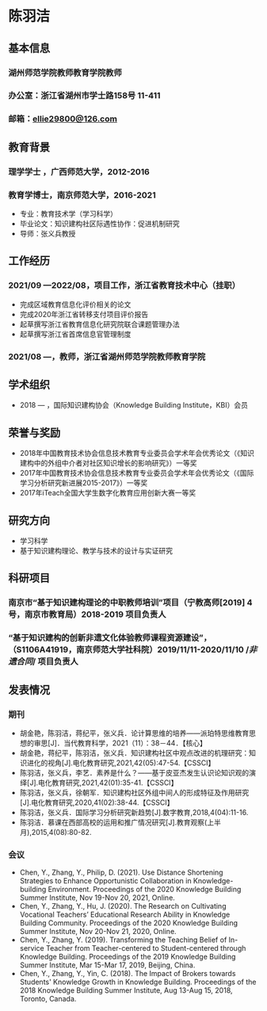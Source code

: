 # 陈羽洁

## 基本信息
### 湖州师范学院教师教育学院教师
### 办公室：浙江省湖州市学士路158号 11-411
### 邮箱：ellie29800@126.com

## 教育背景
### 理学学士 ，广西师范大学，2012-2016
####
### 教育学博士，南京师范大学，2016-2021
- 专业：教育技术学（学习科学）
- 毕业论文：知识建构社区际遇性协作：促进机制研究
- 导师：张义兵教授

## 工作经历
### 2021/09 —2022/08，项目工作，浙江省教育技术中心（挂职）
- 完成区域教育信息化评价相关的论文
- 完成2020年浙江省转移支付项目评价报告
- 起草撰写浙江省教育信息化研究院联合课题管理办法
- 起草撰写浙江省首席信息官管理制度

### 2021/08 —，教师，浙江省湖州师范学院教师教育学院

## 学术组织
- 2018 — ，国际知识建构协会（Knowledge Building Institute，KBI）会员

## 荣誉与奖励
- 2018年中国教育技术协会信息技术教育专业委员会学术年会优秀论文（《知识建构中的外组中介者对社区知识增长的影响研究》）一等奖
- 2017年中国教育技术协会信息技术教育专业委员会学术年会优秀论文（《国际学习分析研究新进展2015-2017》）一等奖
- 2017年iTeach全国大学生数字化教育应用创新大赛一等奖

## 研究方向
- 学习科学
- 基于知识建构理论、教学与技术的设计与实证研究

## 科研项目
### 南京市“基于知识建构理论的中职教师培训”项目（宁教高师[2019] 4号，南京市教育局）2018-2019 项目负责人
### “基于知识建构的创新非遗文化体验教师课程资源建设”，（S1106A41919，南京师范大学社科院）2019/11/11-2020/11/10  /*非遗合同*/ 项目负责人

## 发表情况
### 期刊
- 胡金艳，陈羽洁，蒋纪平，张义兵．论计算思维的培养——派珀特思维教育思想的审思[J]．当代教育科学，2021（11）：38－44．【核心】
- 胡金艳，蒋纪平，陈羽洁，张义兵．知识建构社区中观点改进的机理研究：知识进化的视角[J].电化教育研究,2021,42(05):47-54.【CSSCI】
- 陈羽洁，张义兵，李艺．素养是什么？——基于皮亚杰发生认识论知识观的演绎[J].电化教育研究,2021,42(01):35-41.【CSSCI】
- 陈羽洁，张义兵，徐朝军．知识建构社区外组中间人的形成特征及作用研究[J].电化教育研究,2020,41(02):38-44.【CSSCI】
- 陈羽洁，张义兵．国际学习分析研究新趋势[J].数字教育,2018,4(04):11-16.
- 陈羽洁．慕课在西部高校的运用和推广情况研究[J].教育观察(上半月),2015,4(08):80-82.
### 会议
- Chen, Y., Zhang, Y., Philip, D. (2021). Use Distance Shortening Strategies to Enhance Opportunistic Collaboration in Knowledge-building Environment. Proceedings of the 2020 Knowledge Building Summer Institute, Nov 19-Nov 20, 2021, Online. 
- Chen, Y., Zhang, Y., Hu, J. (2020). The Research on Cultivating Vocational Teachers’ Educational Research Ability in Knowledge Building Community. Proceedings of the 2020 Knowledge Building Summer Institute, Nov 20-Nov 21, 2020, Online.
- Chen, Y., Zhang, Y. (2019). Transforming the Teaching Belief of In-service Teacher from Teacher-centered to Student-centered through Knowledge Building. Proceedings of the 2019 Knowledge Building Summer Institute, Mar 15-Mar 17, 2019, Beijing, China.
- Chen, Y., Zhang, Y., Yin, C. (2018). The Impact of Brokers towards Students' Knowledge Growth in Knowledge Building. Proceedings of the 2018 Knowledge Building Summer Institute, Aug 13-Aug 15, 2018, Toronto, Canada.



